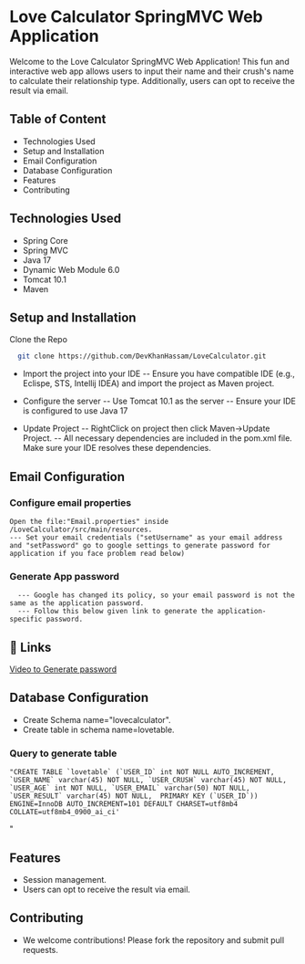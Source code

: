 
# Love Calculator SpringMVC Web Application

Welcome to the Love Calculator SpringMVC Web Application! This fun and interactive web app allows users to input their name and their crush's name to calculate their relationship type. Additionally, users can opt to receive the result via email.


## Table of Content

- Technologies Used
- Setup and Installation
- Email Configuration
- Database Configuration
- Features
- Contributing



## Technologies Used
- Spring Core
- Spring MVC
- Java 17
- Dynamic Web Module 6.0
- Tomcat 10.1
- Maven


## Setup and Installation

Clone the Repo

```bash
  git clone https://github.com/DevKhanHassam/LoveCalculator.git
```

- Import the project into your IDE
    -- Ensure you have compatible IDE (e.g., Eclispe, STS, Intellij   IDEA) and import the project as Maven project.
  

- Configure the server
    -- Use Tomcat 10.1 as the server
    -- Ensure your IDE is configured to use Java 17


- Update Project
    -- RightClick on project then click Maven->Update Project.
    -- All necessary dependencies are included in the pom.xml file.   Make sure your IDE resolves these dependencies.




## Email Configuration

  ### Configure email properties
    Open the file:"Email.properties" inside /LoveCalculator/src/main/resources.
    --- Set your email credentials ("setUsername" as your email address and "setPassword" go to google settings to generate password for   application if you face problem read below)
 
  ### Generate App password
      --- Google has changed its policy, so your email password is not the same as the application password.
      --- Follow this below given link to generate the application-specific password.
    





## 🔗 Links

[Video to Generate password](https://www.linkedin.com/)



## Database Configuration
 - Create Schema name="lovecalculator".
 - Create table in schema name=lovetable.
 
 ### Query to generate table
    "CREATE TABLE `lovetable` (`USER_ID` int NOT NULL AUTO_INCREMENT,  `USER_NAME` varchar(45) NOT NULL, `USER_CRUSH` varchar(45) NOT NULL, `USER_AGE` int NOT NULL, `USER_EMAIL` varchar(50) NOT NULL,  `USER_RESULT` varchar(45) NOT NULL,  PRIMARY KEY (`USER_ID`)) ENGINE=InnoDB AUTO_INCREMENT=101 DEFAULT CHARSET=utf8mb4 COLLATE=utf8mb4_0900_ai_ci'
"

## Features
 - Session management.
 - Users can opt to receive the result via email.


## Contributing 
  - We welcome contributions! Please fork the repository and submit pull requests.


